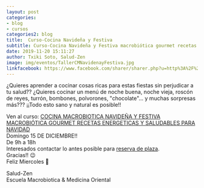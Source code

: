 ```yaml
---
layout: post
categories:
- blog
- cursos
categories2: blog
title:  Curso-Cocina Navideña y Festiva
subtitle: Curso-Cocina Navideña y Festiva macrobiótica gourmet recetas energéticas y saludables para navidad.
date: 2019-11-20 15:11:27
author: Txiki Soto, Salud-Zen
image: img/eventos/TallerCMNavidenayFestiva.jpg
linkfacebook: https://www.facebook.com/sharer/sharer.php?u=http%3A%2F%2Fwww.salud-zen.com%2Fblog%2Fcursos%2F2019%2F11%2F20%2Fcurso-cocina-navidad.html&amp;src=sdkpreparse
---
```


¿Quieres aprender a cocinar cosas ricas para estas fiestas sin perjudicar a tu salud??
¿Quieres cocinar un menú de noche buena, noche vieja, roscón de reyes, turrón, bombones, polvorones, "chocolate"... y muchas sorpresas más???
¡¡Todo esto sano y natural es posible!!

Ven al curso:
[COCINA MACROBIOTICA NAVIDEÑA Y FESTIVA MACROBIÓTICA GOURMET RECETAS ENERGETICAS Y SALUDABLES PARA NAVIDAD][CocinaNavidad]  
Domingo 15 DE DICIEMBRE!!   
De 9h a 18h  
Interesados contactar lo antes posible para <a href="mailto:estilodevida@salud-zen.com?Subject=Curso cocina macrobiótica navideña y festiva-Reserva de Plaza&body=%0A%0A Me gustaría reservar una plaza para el curso de Cocina Navideña y Festiva macrobiótica gourmet recetas energéticas y saludables para navidad (15 Diciembre'19). Mis datos Personales son:%0A%0A   -Nombre:%0A%0A   -Apellidos:%0A%0A   -Fecha de nacimiento:%0A%0A   -Teléfono:%0A%0A    -Correo Electrónico:%0A%0A">reserva de plaza</a>.  
Gracias!! 😉  
Feliz Miercoles 🤗

Salud-Zen  
Escuela Macrobiotica & Medicina Oriental

[CocinaNavidad]:{{site.url}}{{site.baseurl}}/evento/2019/12/15/taller-navidad.html

